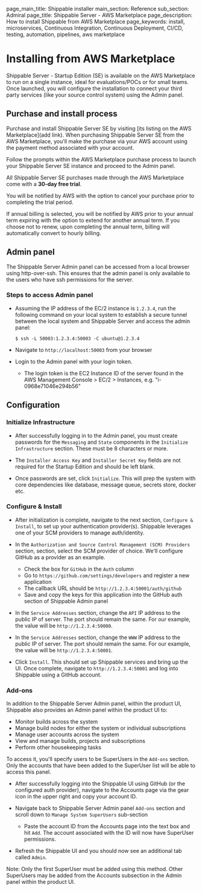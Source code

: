 page_main_title: Shippable installer
main_section: Reference
sub_section: Admiral
page_title: Shippable Server - AWS Marketplace
page_description: How to install Shippable from AWS Marketplace
page_keywords: install, microservices, Continuous Integration, Continuous Deployment, CI/CD, testing, automation, pipelines, aws marketplace

# Installing from AWS Marketplace

Shippable Server - Startup Edition (SE) is available on the AWS Marketplace to
run on a single instance, ideal for evaluations/POCs or for small teams.  Once
launched, you will configure the installation to connect your third party
services (like your source control system) using the Admin panel.

## Purchase and install process 
Purchase and install Shippable Server SE by visiting [its listing on the AWS
Marketplace](add link). When purchasing Shippable Server SE from the AWS
Marketplace, you'll make the purchase via your AWS account using the payment
method associated with your account. 

Follow the prompts within the AWS Marketplace purchase process to launch your
Shippable Server SE instance and proceed to the Admin panel.

All Shippable Server SE purchases made through the AWS Marketplace come with a
**30-day free trial**.

You will be notified by AWS with the option to cancel your purchase prior to
completing the trial period.

If annual billing is selected, you will be notified by AWS prior to your annual
term expiring with the option to extend for another annual term. If you choose
not to renew, upon completing the annual term, billing will automatically
convert to hourly billing.

## Admin panel

The Shippable Server Admin panel can be accessed from a local browser using
http-over-ssh. This ensures that the admin panel is only available to the users
who have ssh permissions for the server.

### Steps to access Admin panel
- Assuming the IP address of the EC/2 instance is `1.2.3.4`, run the following
  command on your local system to establish a secure tunnel between the local
  system and Shippable Server and access the admin panel:

    ```
    $ ssh -L 50003:1.2.3.4:50003 -C ubuntu@1.2.3.4
    ```  

- Navigate to `http://localhost:50003` from your browser
- Login to the Admin panel with your login token.
    - The login token is the EC2 Instance ID of the server found in the AWS
      Management Console > EC/2 > Instances, e.g. "i-0968e71046e294b56"

## Configuration

### Initialize Infrastructure
- After successfully logging in to the Admin panel, you must create passwords
  for the `Messaging` and `State` components in the `Initialize Infrastructure` 
  section. These must be 8 characters or more.

- The `Installer Access Key` and `Installer Secret Key` fields are not required
  for the Startup Edition and should be left blank.

- Once passwords are set, click `Initialize`. This will prep the system with
  core dependencies like database, message queue, secrets store, docker etc.

### Configure & Install
- After initialization is complete, navigate to the next section, `Configure &
  Install`, to set up your authentication provider(s). Shippable leverages one 
  of your SCM providers to manage auth/identity.

- In the `Authorization and Source Control Management (SCM) Providers` section,
  section, select the SCM provider of choice. We'll configure GitHub as a
  provider as an example.
  - Check the box for `GitHub` in the `Auth` column
  - Go to `https://github.com/settings/developers` and register a new
    application
  - The callback URL should be `http://1.2.3.4:50001/auth/github`
  - Save and copy the keys for this application into the GitHub auth section of
    Shippable Admin panel

- In the `Service Addresses` section, change the `API` IP address to the public
  IP of server. The port should remain the same. For our example, the value
  will be `http://1.2.3.4:50000`.

- In the `Service Addresses` section, change the `WWW` IP address to the public
  IP of server. The port should remain the same. For our example, the value
  will be `http://1.2.3.4:50001`.

- Click `Install`. This should set up Shippable services and bring up the UI.
  Once complete, navigate to `http://1.2.3.4:50001` and log into Shippable 
  using a GitHub account.

### Add-ons

In addition to the Shippable Server Admin panel, within the product UI, 
Shippable also provides an Admin panel within the product UI to:

- Monitor builds across the system
- Manage build nodes for either the system or individual subscriptions
- Manage user accounts across the system
- View and manage builds, projects and subscriptions
- Perform other housekeeping tasks

To access it, you'll specify users to be SuperUsers in the `Add-ons` section. 
Only the accounts that have been added to the SuperUser list will be able to
access this panel.

- After successfully logging into the Shippable UI using GitHub (or the 
  configured auth provider), navigate to the Accounts page via the gear icon in 
  the upper right and copy your account ID.

- Navigate back to Shippable Server Admin panel `Add-ons` section and scroll 
  down to `Manage System SuperUsers` sub-section
    - Paste the account ID from the Accounts page into the text box and hit 
    `Add`. The account associated with the ID will now have SuperUser 
    permissions.

- Refresh the Shippable UI and you should now see an additional tab called
  `Admin`.

Note: Only the first SuperUser must be added using this method. Other
SuperUsers may be added from the Accounts subsection in the Admin panel within 
the product UI.
